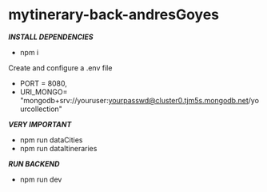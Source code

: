 # mytinerary-back-andresGoyes

***INSTALL DEPENDENCIES***
- npm i

Create and configure a .env file
- PORT = 8080,
- URI_MONGO= "mongodb+srv://youruser:yourpasswd@cluster0.tjm5s.mongodb.net/yourcollection"

***VERY IMPORTANT***
- npm run dataCities
- npm run dataItineraries

***RUN BACKEND***
- npm run dev
